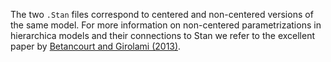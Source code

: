 The two `.Stan` files correspond to centered and non-centered versions of the same model. For more information on non-centered parametrizations in hierarchica models and their connections to Stan we refer to the excellent paper by [Betancourt and Girolami (2013)](https://arxiv.org/abs/1312.0906). 